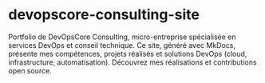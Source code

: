 # devopscore-consulting-site
Portfolio de DevOpsCore Consulting, micro-entreprise spécialisée en services DevOps et conseil technique. Ce site, généré avec MkDocs, présente mes compétences, projets réalisés et solutions DevOps (cloud, infrastructure, automatisation). Découvrez mes réalisations et contributions open source.
